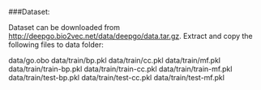 
###Dataset:

Dataset can be downloaded from http://deepgo.bio2vec.net/data/deepgo/data.tar.gz. Extract and copy the following files to data folder:

data/go.obo
data/train/bp.pkl
data/train/cc.pkl
data/train/mf.pkl
data/train/train-bp.pkl
data/train/train-cc.pkl
data/train/train-mf.pkl
data/train/test-bp.pkl
data/train/test-cc.pkl
data/train/test-mf.pkl
